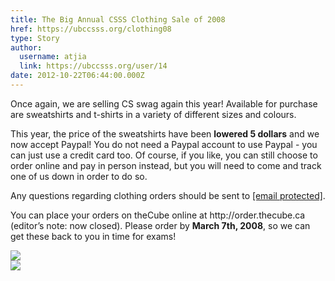 ```yaml
---
title: The Big Annual CSSS Clothing Sale of 2008 
href: https://ubccsss.org/clothing08
type: Story
author:
  username: atjia
  link: https://ubccsss.org/user/14
date: 2012-10-22T06:44:00.000Z
---
```


<div class="field field-name-body field-type-text-with-summary field-label-hidden"><div class="field-items"><div class="field-item even"><p>Once again, we are selling CS swag again this year!  Available for purchase are sweatshirts and t-shirts in a variety of different sizes and colours.</p>
<p>This year, the price of the sweatshirts have been <strong>lowered 5 dollars</strong> and we now accept Paypal!  You do not need a Paypal account to use Paypal - you can just use a credit card too.  Of course, if you like, you can still choose to order online and pay in person instead, but you will need to come and track one of us down in order to do so.</p>
<p>Any questions regarding clothing orders should be sent to <a href="/cdn-cgi/l/email-protection#751a0711100735011d10160017105b1614"><span class="__cf_email__" data-cfemail="37584553524577435f5254425552195456">[email&#xA0;protected]</span></a>.</p>
<p>You can place your orders on theCube online at http://order.thecube.ca (editor&#x2019;s note: now closed).  Please order by <strong>March 7th, 2008</strong>, so we can get these back to you in time for exams!</p>
<p><img src="/files/tshirt_scaled.jpg"><br>
<img src="/files/sweatshirt_scaled.jpg"></p>
</div></div></div>    <footer>
          </footer>